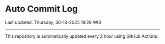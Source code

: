 # Auto Commit Log

Last updated: Thursday, 30-10-2025 19:28 WIB

---

This repository is automatically updated every 2 hour using GitHub Actions.
